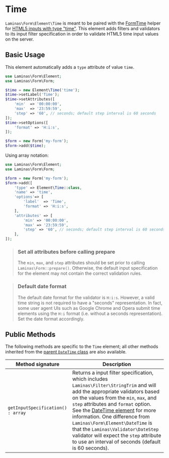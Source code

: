 # Time

`Laminas\Form\Element\Time` is meant to be paired with the
[FormTime](../helper/form-time.md) helper for
[HTML5 inputs with type "time"](http://www.whatwg.org/specs/web-apps/current-work/multipage/states-of-the-type-attribute.html#time-state-%28type=time%29).
This element adds filters and validators to its input filter specification in
order to validate HTML5 time input values on the server.

## Basic Usage

This element automatically adds a `type` attribute of value `time`.

```php
use Laminas\Form\Element;
use Laminas\Form\Form;

$time = new Element\Time('time');
$time->setLabel('Time');
$time->setAttributes([
    'min'  => '00:00:00',
    'max'  => '23:59:59',
    'step' => '60', // seconds; default step interval is 60 seconds
]);
$time->setOptions([
    'format' => 'H:i:s',
]);

$form = new Form('my-form');
$form->add($time);
```

Using array notation:

```php
use Laminas\Form\Element;
use Laminas\Form\Form;

$form = new Form('my-form');
$form->add([
	'type' => Element\Time::class,
	'name' => 'time',
	'options'=> [
		'label'  => 'Time',
		'format' => 'H:i:s',
	],
	'attributes' => [
		'min' => '00:00:00',
		'max' => '23:59:59',
		'step' => '60', // seconds; default step interval is 60 seconds
	],
]);
```

> ### Set all attributes before calling prepare
>
> The `min`, `max`, and `step` attributes should be set prior to calling
> `Laminas\Form::prepare()`. Otherwise, the default input specification for the
> element may not contain the correct validation rules.

> ### Default date format
>
> The default date format for the validator is `H:i:s`. However, a valid time
> string is not required to have a "seconds" representation. In fact, some user
> agent UIs such as Google Chrome and Opera submit time elements using the `H:i`
> format (i.e.  without a seconds representation). Set the date format
> accordingly.

## Public Methods

The following methods are specific to the `Time` element; all other methods
inherited from the [parent `DateTime` class](date-time.md#public-methods) are also
available.

Method signature                  | Description
--------------------------------- | -----------
`getInputSpecification() : array` | Returns a input filter specification, which includes `Laminas\Filter\StringTrim` and will add the appropriate validators based on the values from the `min`, `max`, and `step` attributes and `format` option. See the [DateTime element](date-time.md#public-methods) for more information.  One difference from `Laminas\Form\Element\DateTime` is that the `Laminas\Validator\DateStep` validator will expect the `step` attribute to use an interval of seconds (default is 60 seconds).
